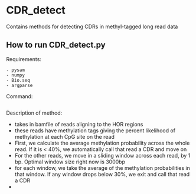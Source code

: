 # CDR_detect
Contains methods for detecting CDRs in methyl-tagged long read data

## How to run CDR_detect.py

Requirements:
```
- pysam
- numpy
- Bio.seq
- argparse
```

Command:
```

```

Description of method:
- takes in bamfile of reads aligning to the HOR regions
- these reads have methylation tags giving the percent likelihood of methylation at each CpG site on the read
- First, we calculate the average methylation probability across the whole read. If it is < 40%, we automatically call that read a CDR and move on
- For the other reads, we move in a sliding window across each read, by 1 bp. Optimal window size right now is 3000bp
- for each window, we take the average of the methylation probabilities in that window. If any window drops below 30%, we exit and call that read a CDR
- 
